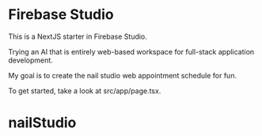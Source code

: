 # Firebase Studio

This is a NextJS starter in Firebase Studio.

Trying an AI that is entirely web-based workspace for full-stack application development.

My goal is to create the nail studio web appointment schedule for fun.

To get started, take a look at src/app/page.tsx.
# nailStudio
